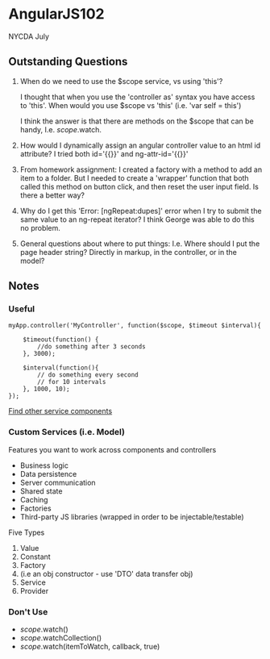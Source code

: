 # AngularJS102
  NYCDA July

## Outstanding Questions

  1. When do we need to use the $scope service, vs using 'this'?

     I thought that when you use the 'controller as' syntax you have access to 'this'.  When would you use $scope vs 'this' (i.e. 'var self = this')

     I think the answer is that there are methods on the $scope that can be handy, I.e. $scope.$watch.

  2. How would I dynamically assign an angular controller value to an html id attribute?  I tried both id='{{}}' and ng-attr-id='{{}}'

  3. From homework assignment:  I created a factory with a method to add an item to a folder.  But I needed to create a 'wrapper' function that both called this method on button click, and then reset the user input field.  Is there a better way?

  4. Why do I get this 'Error: [ngRepeat:dupes]' error when I try to submit the same value to an ng-repeat iterator?  I think George was able to do this no problem.

  5. General questions about where to put things:  I.e. Where should I put the page header string?  Directly in markup, in the controller, or in the model?

## Notes
### Useful

	myApp.controller('MyController', function($scope, $timeout $interval){

		$timeout(function() {
			//do something after 3 seconds
		}, 3000);

		$interval(function(){
			// do something every second
			// for 10 intervals
		}, 1000, 10);
	});

[Find other service components](https://docs.angularjs.org/api/ng/service)

### Custom Services (i.e. Model)
Features you want to work across components and controllers

+ Business logic
+ Data persistence
+ Server communication
+ Shared state
+ Caching
+ Factories
+ Third-party JS libraries (wrapped in order to be injectable/testable)


Five Types

1. Value
2. Constant
3. Factory
 1. (i.e an obj constructor - use 'DTO' data transfer obj)
4. Service
5. Provider





### Don't Use
  + $scope.$watch()
  + $scope.$watchCollection()
  + $scope.$watch(itemToWatch, callback, true)


